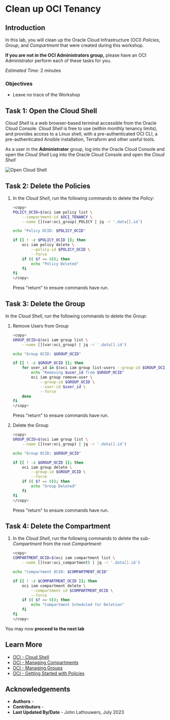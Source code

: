# Clean up OCI Tenancy

## Introduction

In this lab, you will clean up the Oracle Cloud Infrastructure (OCI) *Policies*, *Group*, and *Compartment* that were created during this workshop.

<if type="tenancy">**If you are not in the OCI Administrators group,** please have an OCI Administrator perform each of these tasks for you.</fi>

*Estimated Time:* 2 minutes

### Objectives

* Leave no trace of the Workshop

## Task 1: Open the Cloud Shell

*Cloud Shell* is a web browser-based terminal accessible from the Oracle Cloud Console. *Cloud Shell* is free to use (within monthly tenancy limits), and provides access to a Linux shell, with a pre-authenticated OCI CLI, a pre-authenticated Ansible installation, Terraform and other useful tools.

<if type="tenancy">As a user in the **Administrator** group, log into the Oracle Cloud Console and open the *Cloud Shell*</fi>
<if type="free-tier">Log into the Oracle Cloud Console and open the *Cloud Shell*</fi>

![Open Cloud Shell](https://oracle-livelabs.github.io/common/images/console/cloud-shell.png "Open Cloud Shell")

## Task 2: Delete the Policies

1. In the *Cloud Shell*, run the following commands to delete the *Policy*:

    ```bash
    <copy>
    POLICY_OCID=$(oci iam policy list \
        --compartment-id $OCI_TENANCY \
        --name [](var:oci_group)_POLICY | jq -r '.data[].id')

    echo "Policy OCID: $POLICY_OCID"

    if [[ ! -z $POLICY_OCID ]]; then
        oci iam policy delete \
            --policy-id $POLICY_OCID \
            --force
        if (( $? == 0)); then
            echo "Policy Deleted"
        fi
    fi
    </copy>
    ```

    Press "return" to ensure commands have run.

## Task 3: Delete the Group

In the *Cloud Shell*, run the following commands to delete the *Group*:

1. Remove Users from Group

    ```bash
    <copy>
    GROUP_OCID=$(oci iam group list \
        --name [](var:oci_group) | jq -r '.data[].id')

    echo "Group OCID: $GROUP_OCID"

    if [[ ! -z $GROUP_OCID ]]; then
        for user_id in $(oci iam group list-users --group-id $GROUP_OCID | jq -r '.data[].id'); do
            echo "Removing $user_id from $GROUP_OCID"
            oci iam group remove-user \
                --group-id $GROUP_OCID \
                --user-id $user_id \
                --force
        done
    fi
    </copy>
    ```

    Press "return" to ensure commands have run.

2. Delete the Group

    ```bash
    <copy>
    GROUP_OCID=$(oci iam group list \
        --name [](var:oci_group) | jq -r '.data[].id')

    echo "Group OCID: $GROUP_OCID"

    if [[ ! -z $GROUP_OCID ]]; then
        oci iam group delete \
            --group-id $GROUP_OCID \
            --force
        if (( $? == 0)); then
            echo "Group Deleted"
        fi
    fi
    </copy>
    ```

    Press "return" to ensure commands have run.

## Task 4: Delete the Compartment

1. In the *Cloud Shell*, run the following commands to delete the sub-*Compartment* from the root *Compartment*:

    ```bash
    <copy>
    COMPARTMENT_OCID=$(oci iam compartment list \
        --name [](var:oci_compartment) | jq -r '.data[].id')

    echo "Compartment OCID: $COMPARTMENT_OCID"

    if [[ ! -z $COMPARTMENT_OCID ]]; then
        oci iam compartment delete \
            --compartment-id $COMPARTMENT_OCID \
            --force
        if (( $? == 0)); then
            echo "Compartment Scheduled for Deletion"
        fi
    fi
    </copy>
    ```

You may now **proceed to the next lab**

## Learn More

* [OCI - Cloud Shell](https://docs.oracle.com/en-us/iaas/Content/API/Concepts/cloudshellintro.htm "OCI - Cloud Shell")
* [OCI - Managing Compartments](https://docs.oracle.com/en-us/iaas/Content/Identity/Tasks/managingcompartments.htm "OCI - Managing Compartments")
* [OCI - Managing Groups](https://docs.oracle.com/en-us/iaas/Content/Identity/Tasks/managinggroups.htm "OCI - Managing Groups")
* [OCI - Getting Started with Policies](https://docs.oracle.com/en-us/iaas/Content/Identity/Concepts/policygetstarted.htm "OCI - Getting Started with Policies")

## Acknowledgements

* **Authors** - [](var:authors)
* **Contributors** - [](var:contributors)
* **Last Updated By/Date** - John Lathouwers, July 2023
